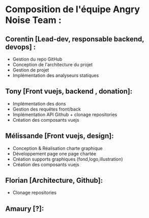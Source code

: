 # Composition de l'équipe Angry Noise Team :

## Corentin [Lead-dev, responsable backend, devops] : 

- Gestion du repo GitHub
- Conception de l'architecture du projet
- Gestion de projet
- Implémentation des analyseurs statiques

## Tony [Front vuejs, backend , donation]: 

- Implémentation des dons
- Gestion des requêtes front/back
- Implémentation API Github + clonage repositories
- Création des composants vuejs

## Mélissande [Front vuejs, design]:

- Conception & Réalisation charte graphique
- Développement page one page chartée
- Création supports graphiques (fond,logo,illustration)
- Création des composants vuejs

## Florian [Architecture, Github]: 

- Clonage repositories

## Amaury [?]: